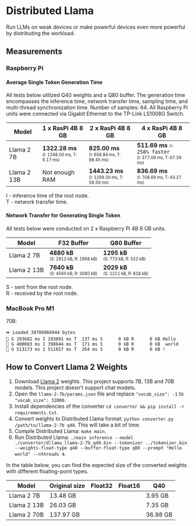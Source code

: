 # Distributed Llama

Run LLMs on weak devices or make powerful devices even more powerful by distributing the workload.

## Measurements

### Raspberry Pi

#### Average Single Token Generation Time

All tests below utilized Q40 weights and a Q80 buffer. The generation time encompasses the inference time, network transfer time, sampling time, and multi-thread synchronization time. Number of samples: 64. All Raspberry Pi units were connected via Gigabit Ethernet to the TP-Link LS1008G Switch.

| Model       | 1 x RasPi 4B 8 GB                                                   | 2 x RasPi 4B 8 GB                                                     | 4 x RasPi 4B 8 GB                                                                    |
|-------------|---------------------------------------------------------------------|-----------------------------------------------------------------------|--------------------------------------------------------------------------------------|
| Llama 2 7B  | **1322.28 ms**<br><sub><sup>(I: 1248.00 ms, T: 6.17 ms)</sup></sub> | **825.00 ms**<br><sub><sup>(I: 658.84 ms, T: 98.45 ms)</sup></sub>    | **511.69 ms** `🔥 258% faster` <br><sub><sup>(I: 377.06 ms, T: 67.39 ms)</sup></sub> |
| Llama 2 13B | Not enough RAM                                                      | **1443.23 ms**<br><sub><sup>(I: 1299.30 ms, T: 58.59 ms)</sup></sub>  | **836.69 ms** <br><sub><sup>(I: 708.69 ms, T: 43.27 ms)</sup></sub>                  |

I - inference time of the root node.<br>
T - network transfer time.

#### Network Transfer for Generating Single Token

All tests below were conducted on 2 x Raspberry Pi 4B 8 GB units.

| Model       | F32 Buffer                                                       | Q80 Buffer                                                        |
|-------------|------------------------------------------------------------------|-------------------------------------------------------------------|
| Llama 2 7B  | **4880 kB**<br><sub><sup>(S: 2912 kB, R: 1968 kB)</sup></sub>    | **1295 kB** <br><sub><sup>(S: 773 kB, R: 522 kB)</sup></sub>      |
| Llama 2 13B | **7640 kB**<br><sub><sup>(S: 4560 kB, R: 3080 kB)</sup></sub>    | **2029 kB** <br><sub><sup>(S: 1211 kB, R: 818 kB)</sup></sub>     |

S - sent from the root node.<br>
R - received by the root node.

### MacBook Pro M1

70B:

```
⏩ Loaded 39706066944 bytes
🔶 G 293682 ms I 293091 ms T  137 ms S      0 kB R      0 kB Hello
🔶 G 400083 ms I 398644 ms T  171 ms S      0 kB R      0 kB  world
🔶 G 513173 ms I 511657 ms T  264 ms S      0 kB R      0 kB !
```

## How to Convert Llama 2 Weights

1. Download [Llama 2](https://github.com/facebookresearch/llama) weights. This project supports 7B, 13B and 70B models. This project doesn't support chat models.
2. Open the `llama-2-7b/params.json` file and replace `"vocab_size": -1` to `"vocab_size": 32000`.
3. Install dependencies of the converter `cd converter && pip install -r requirements.txt`.
4. Convert weights to Distributed Llama format: `python converter.py /path/to/llama-2-7b q40`. This will take a bit of time.
5. Compile Distributed Llama: `make main`.
6. Run Distributed Llama: `./main inference --model ./converter/dllama_llama-2-7b_q40.bin --tokenizer ../tokenizer.bin --weights-float-type q40 --buffer-float-type q80 --prompt "Hello world" --nthreads 4`.

In the table below, you can find the expected size of the converted weights with different floating-point types.

| Model       | Original size | Float32  | Float16  | Q40      |
|-------------|---------------|----------|----------|----------|
| Llama 2 7B  | 13.48 GB      |          |          | 3.95 GB  |
| Llama 2 13B | 26.03 GB      |          |          | 7.35 GB  |
| Llama 2 70B | 137.97 GB     |          |          | 36.98 GB |

